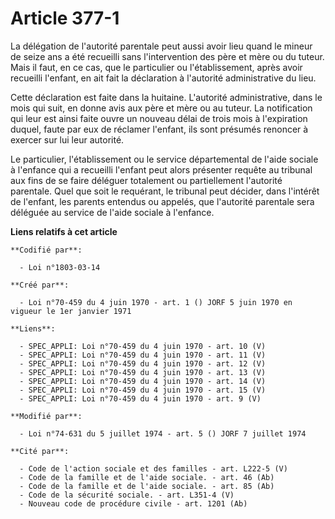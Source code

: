 # Article 377-1

La délégation de l'autorité parentale peut aussi avoir lieu quand le mineur de seize ans a été recueilli sans l'intervention
des père et mère ou du tuteur. Mais il faut, en ce cas, que le particulier ou l'établissement, après avoir recueilli
l'enfant, en ait fait la déclaration à l'autorité administrative du lieu.

Cette déclaration est faite dans la huitaine. L'autorité administrative, dans le mois qui suit, en donne avis aux père et
mère ou au tuteur. La notification qui leur est ainsi faite ouvre un nouveau délai de trois mois à l'expiration duquel, faute
par eux de réclamer l'enfant, ils sont présumés renoncer à exercer sur lui leur autorité.

Le particulier, l'établissement ou le service départemental de l'aide sociale à l'enfance qui a recueilli l'enfant peut alors
présenter requête au tribunal aux fins de se faire déléguer totalement ou partiellement l'autorité parentale. Quel que soit
le requérant, le tribunal peut décider, dans l'intérêt de l'enfant, les parents entendus ou appelés, que l'autorité parentale
sera déléguée au service de l'aide sociale à l'enfance.

**Liens relatifs à cet article**

	**Codifié par**:

	  - Loi n°1803-03-14

	**Créé par**:

	  - Loi n°70-459 du 4 juin 1970 - art. 1 () JORF 5 juin 1970 en vigueur le 1er janvier 1971

	**Liens**:

	  - SPEC_APPLI: Loi n°70-459 du 4 juin 1970 - art. 10 (V)
	  - SPEC_APPLI: Loi n°70-459 du 4 juin 1970 - art. 11 (V)
	  - SPEC_APPLI: Loi n°70-459 du 4 juin 1970 - art. 12 (V)
	  - SPEC_APPLI: Loi n°70-459 du 4 juin 1970 - art. 13 (V)
	  - SPEC_APPLI: Loi n°70-459 du 4 juin 1970 - art. 14 (V)
	  - SPEC_APPLI: Loi n°70-459 du 4 juin 1970 - art. 15 (V)
	  - SPEC_APPLI: Loi n°70-459 du 4 juin 1970 - art. 9 (V)

	**Modifié par**:

	  - Loi n°74-631 du 5 juillet 1974 - art. 5 () JORF 7 juillet 1974

	**Cité par**:

	  - Code de l'action sociale et des familles - art. L222-5 (V)
	  - Code de la famille et de l'aide sociale. - art. 46 (Ab)
	  - Code de la famille et de l'aide sociale. - art. 85 (Ab)
	  - Code de la sécurité sociale. - art. L351-4 (V)
	  - Nouveau code de procédure civile - art. 1201 (Ab)

